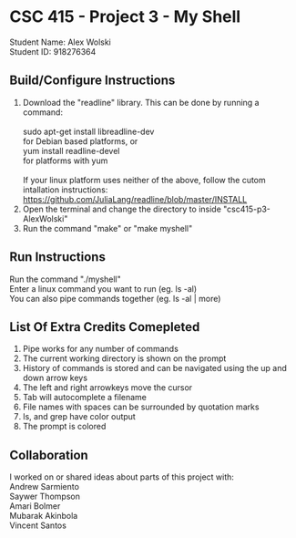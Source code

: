 # CSC 415 - Project 3 - My Shell

Student Name: Alex Wolski<br />
Student ID: 918276364

## Build/Configure Instructions
1. Download the "readline" library. This can be done by running a command:<br /><br />
sudo apt-get install libreadline-dev<br />
for Debian based platforms, or<br />
yum install readline-devel<br />
for platforms with yum<br /><br />
If your linux platform uses neither of the above, follow the cutom intallation instructions:<br />
https://github.com/JuliaLang/readline/blob/master/INSTALL<br />
2. Open the terminal and change the directory to inside "csc415-p3-AlexWolski"
3. Run the command "make" or "make myshell"

## Run Instructions
Run the command "./myshell"
<br />
Enter a linux command you want to run	(eg. ls -al)
<br />
You can also pipe commands together	(eg. ls -al | more)

## List Of Extra Credits Comepleted
1. Pipe works for any number of commands
2. The current working directory is shown on the prompt
3. History of commands is stored and can be navigated using the up and down arrow keys
4. The left and right arrowkeys move the cursor
5. Tab will autocomplete a filename
6. File names with spaces can be surrounded by quotation marks
7. ls, and grep have color output
8. The prompt is colored

## Collaboration
I worked on or shared ideas about parts of this project with:
<br />
Andrew Sarmiento
<br />
Saywer Thompson
<br />
Amari Bolmer
<br />
Mubarak Akinbola
<br />
Vincent Santos
